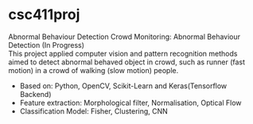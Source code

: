 # csc411proj
Abnormal Behaviour Detection
Crowd Monitoring: Abnormal Behaviour Detection (In Progress)  
This project applied computer vision and pattern recognition methods aimed to detect abnormal behaved object in crowd, such as runner (fast motion) in a crowd of walking (slow motion) people.  
  - Based on: Python, OpenCV, Scikit-Learn and Keras(Tensorflow Backend)
  - Feature extraction: Morphological filter, Normalisation, Optical Flow
  - Classification Model: Fisher, Clustering, CNN
